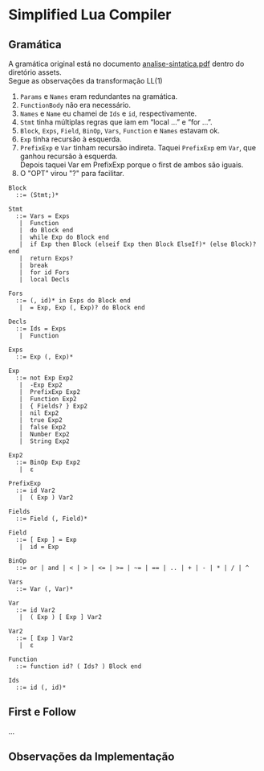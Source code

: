 # Simplified Lua Compiler



## Gramática

A gramática original está no documento
[analise-sintatica.pdf](assets/analise-sintatica.pdf) dentro do diretório assets.\
Segue as observações da transformação LL(1)

1. `Params` e `Names` eram redundantes na gramática.
2. `FunctionBody` não era necessário.
3. `Names` e `Name` eu chamei de `Ids` e `id`, respectivamente.
4. `Stmt` tinha múltiplas regras que iam em “local ...” e “for ...”.
5. `Block`, `Exps`, `Field`, `BinOp`, `Vars`, `Function` e `Names` estavam ok.
6. `Exp` tinha recursão à esquerda.
7. `PrefixExp` e `Var` tinham recursão indireta. Taquei `PrefixExp` em `Var`, que ganhou recursão à esquerda.\
Depois taquei Var em PrefixExp porque o first de ambos são iguais.
8. O "OPT" virou "?" para facilitar.

```
Block
  ::= (Stmt;)*

Stmt
  ::= Vars = Exps
   |  Function
   |  do Block end
   |  while Exp do Block end
   |  if Exp then Block (elseif Exp then Block ElseIf)* (else Block)? end
   |  return Exps?
   |  break
   |  for id Fors
   |  local Decls

Fors
  ::= (, id)* in Exps do Block end
   |  = Exp, Exp (, Exp)? do Block end

Decls
  ::= Ids = Exps
   |  Function

Exps
  ::= Exp (, Exp)*

Exp
  ::= not Exp Exp2
   |  -Exp Exp2
   |  PrefixExp Exp2
   |  Function Exp2
   |  { Fields? } Exp2
   |  nil Exp2
   |  true Exp2
   |  false Exp2
   |  Number Exp2
   |  String Exp2

Exp2
  ::= BinOp Exp Exp2
   |  ɛ

PrefixExp
  ::= id Var2
   |  ( Exp ) Var2

Fields
  ::= Field (, Field)*

Field
  ::= [ Exp ] = Exp
   |  id = Exp

BinOp
  ::= or | and | < | > | <= | >= | ~= | == | .. | + | - | * | / | ^

Vars
  ::= Var (, Var)*

Var
  ::= id Var2
   |  ( Exp ) [ Exp ] Var2

Var2
  ::= [ Exp ] Var2
   |  ɛ

Function
  ::= function id? ( Ids? ) Block end

Ids
  ::= id (, id)*
```

## First e Follow

...

## Observações da Implementação




